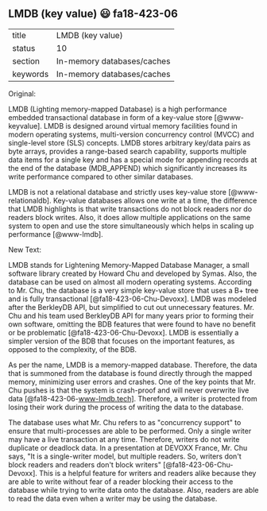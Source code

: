 ## LMDB (key value) :smiley: fa18-423-06



|          |                            |
| -------- | -------------------------- |
| title    | LMDB (key value)           | 
| status   | 10                         |
| section  | In-memory databases/caches |
| keywords | In-memory databases/caches |


Original:

LMDB (Lighting memory-mapped Database) is a high performance embedded
transactional database in form of a key-value
store [@www-keyvalue]. LMDB is designed around virtual memory
facilities found in modern operating systems, multi-version
concurrency control (MVCC) and single-level store (SLS) concepts. LMDB
stores arbitrary key/data pairs as byte arrays, provides a range-based
search capability, supports multiple data items for a single key and
has a special mode for appending records at the end of the database
(MDB\_APPEND) which significantly increases its write performance
compared to other similar databases.

LMDB is not a relational database and strictly uses key-value
store [@www-relationaldb].  Key-value databases allows one write
at a time, the difference that LMDB highlights is that write
transactions do not block readers nor do readers block writes. Also,
it does allow multiple applications on the same system to open and use
the store simultaneously which helps in scaling up
performance [@www-lmdb].

New Text:

LMDB stands for Lightening Memory-Mapped Database Manager, a small software library created by Howard Chu and developed by Symas. Also, the database can be used on almost all modern operating systems. According to Mr. Chu, the database is a very simple key-value store that uses a B+ tree and is fully transactional [@fa18-423-06-Chu-Devoxx]. LMDB was modeled after the BerkleyDB API, but simplified to cut out unnecessary features. Mr. Chu and his team used BerkleyDB API for many years prior to forming their own software, omitting the BDB features that were found to have no benefit or be problematic [@fa18-423-06-Chu-Devoxx]. LMDB is essentially a simpler version of the BDB that focuses on the important features, as opposed to the complexity, of the BDB.

As per the name, LMDB is a memory-mapped database. Therefore, the data that is summoned from the database is found directly through the mapped memory, minimizing user errors and crashes. One of the key points that Mr. Chu pushes is that the system is crash-proof and will never overwrite live data [@fa18-423-06-www-lmdb.tech]. Therefore, a writer is protected from losing their work during the process of writing the data to the database.

The database uses what Mr. Chu refers to as "concurrency support" to ensure that multi-processes are able to be performed. Only a single writer may have a live transaction at any time. Therefore, writers do not write duplicate or deadlock data. In a presentation at DEVOXX France, Mr. Chu says, "It is a single-writer model, but multiple readers. So, writers don't block readers and readers don't block writers" [@fa18-423-06-Chu-Devoxx]. This is a helpful feature for writers and readers alike because they are able to write without fear of a reader blocking their access to the database while trying to write data onto the database.  Also, readers are able to read the data even when a writer may be using the database. 


